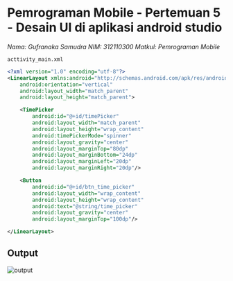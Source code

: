 # Pemrograman Mobile - Pertemuan 5 - Desain UI di aplikasi android studio

*Nama: Gufranaka Samudra*
*NIM: 312110300*
*Matkul: Pemrograman Mobile*

`acttivity_main.xml`

```xml
<?xml version="1.0" encoding="utf-8"?>
<LinearLayout xmlns:android="http://schemas.android.com/apk/res/android"
    android:orientation="vertical"
    android:layout_width="match_parent"
    android:layout_height="match_parent">

    <TimePicker
        android:id="@+id/timePicker"
        android:layout_width="match_parent"
        android:layout_height="wrap_content"
        android:timePickerMode="spinner"
        android:layout_gravity="center"
        android:layout_marginTop="80dp"
        android:layout_marginBottom="24dp"
        android:layout_marginLeft="20dp"
        android:layout_marginRight="20dp"/>

    <Button
        android:id="@+id/btn_time_picker"
        android:layout_width="wrap_content"
        android:layout_height="wrap_content"
        android:text="@string/time_picker"
        android:layout_gravity="center"
        android:layout_marginTop="100dp"/>

</LinearLayout>
```

## Output

![output](https://raw.githubusercontent.com/AgufSamudra/PemrogramanMobile-Pert5/main/Screenshot%20(10).png)



